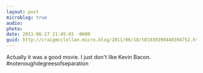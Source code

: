 ```yaml
---
layout: post
microblog: true
audio: 
photo: 
date: 2011-06-17 21:45:01 -0600
guid: http://craigmcclellan.micro.blog/2011/06/18/t81930390440394752.html
---
```

Actually it was a good movie. I just don't like Kevin Bacon. #notenoughdegreesofseparation
